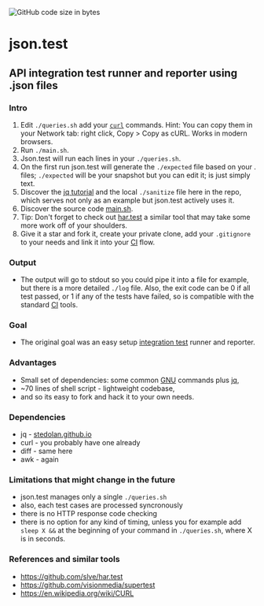 ![GitHub code size in bytes](https://img.shields.io/badge/LOC-70-brightgreen.svg)
# json.test
## API integration test runner and reporter using .json files

### Intro
1. Edit `./queries.sh` add your [`curl`](https://en.wikipedia.org/wiki/CURL) commands.
Hint: You can copy them in your Network tab: right click, Copy > Copy as cURL. Works in modern browsers.
2. Run `./main.sh`.
3. Json.test will run each lines in your `./queries.sh`.
4. On the first run json.test will generate the `./expected` file based on your . files; `./expected` will be your snapshot but you can edit it; is just simply text.
5. Discover the [jq tutorial](https://stedolan.github.io/jq/tutorial/) and the local `./sanitize` file here in the repo, which serves not only as an example but json.test actively uses it.
6. Discover the source code [main.sh](https://github.com/slve/json.test/blob/master/main.sh).
7. Tip: Don't forget to check out [har.test](https://github.com/slve/har.test) a similar tool that may take some more work off of your shoulders.
8. Give it a star and fork it, create your private clone, add your `.gitignore` to your needs and link it into your [CI](https://en.wikipedia.org/wiki/Continuous_integration) flow.

### Output
* The output will go to stdout so you could pipe it into a file for example, but there is a more detailed `./log` file. Also, the exit code can be 0 if all test passed, or 1 if any of the tests have failed, so is compatible with the standard [CI](https://en.wikipedia.org/wiki/Continuous_integration) tools.

### Goal
* The original goal was an easy setup [integration test](https://en.wikipedia.org/wiki/Integration_testing) runner and reporter.

### Advantages
* Small set of dependencies: some common [GNU](https://www.gnu.org/) commands plus [jq](https://stedolan.github.io/jq/),
* ~70 lines of shell script - lightweight codebase,
* and so its easy to fork and hack it to your own needs.

### Dependencies
* jq - [stedolan.github.io](https://stedolan.github.io/jq/)
* curl - you probably have one already
* diff - same here
* awk - again

### Limitations that might change in the future
* json.test manages only a single `./queries.sh`
* also, each test cases are processed syncronously
* there is no HTTP response code checking
* there is no option for any kind of timing, unless you for example add `sleep X &&` at the beginning of your command in `./queries.sh`, where X is in seconds.

### References and similar tools
* https://github.com/slve/har.test
* https://github.com/visionmedia/supertest
* https://en.wikipedia.org/wiki/CURL
